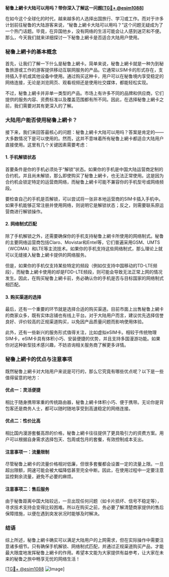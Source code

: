 **秘鲁上網卡大陆可以用吗？带你深入了解这一问题[[TG💪+ @esim1088](https://t.me/s/esim1088)]**

在如今这个全球化的时代，越来越多的人选择出国旅行、学习或工作。而对于许多计划前往秘鲁的大陆游客来说，“秘鲁上網卡大陆可以用吗？”这个问题无疑成为了一个热门话题。毕竟，在异国他乡，没有网络的生活可能会让人感到迷茫和不便。那么，今天我们就来详细探讨一下秘鲁上網卡是否适合大陆用户使用。

### 秘鲁上網卡的基本概念

首先，让我们了解一下什么是秘鲁上網卡。简单来说，秘鲁上網卡就是一种为到秘鲁旅游或工作的游客提供移动互联网服务的产品。它通常以SIM卡的形式存在，支持插入手机或其他设备中使用。通过购买这种卡，用户可以在秘鲁境内享受稳定的网络连接，无论是浏览网页、观看视频还是使用社交媒体，都能轻松实现。

不过，秘鲁上網卡并非单一类型的产品。市场上有许多不同的品牌和供应商，它们提供的服务内容、资费标准以及覆盖范围都有所不同。因此，在选择秘鲁上網卡之前，我们需要对其有更深入的了解。

### 大陆用户能否使用秘鲁上網卡？

接下来，我们来回答最核心的问题：秘鲁上網卡大陆可以用吗？答案是肯定的——大多数情况下是可以使用的。然而，这并不意味着所有秘鲁上網卡都适合大陆用户直接使用。这里有几个关键因素需要考虑：

#### 1. 手机解锁状态
首要条件是你的手机必须处于“解锁”状态。如果你的手机是中国大陆运营商定制的合约机，并且尚未解锁，那么即使购买了秘鲁上網卡，也无法正常使用。这是因为合约机会锁定特定的运营商网络，而秘鲁上網卡可能不兼容你的手机型号或网络频段。

要检查自己的手机是否解锁，可以尝试将一张非本地运营商的SIM卡插入手机中。如果手机能够正常注册并使用网络，则说明它是解锁状态；反之，则需要联系原运营商进行解锁操作。

#### 2. 网络制式匹配
除了手机解锁之外，还需要确保你的手机支持秘鲁上網卡所使用的网络制式。秘鲁的主要网络运营商包括Claro、Movistar和Entel等，它们普遍采用GSM、UMTS（WCDMA）和LTE等主流技术。如果你的手机支持这些网络制式，那么理论上就可以无缝接入秘鲁上網卡提供的网络服务。

但是，如果你的手机仅支持某些特定的频段（例如仅支持中国移动的TD-LTE频段），而秘鲁上網卡使用的却是FDD-LTE频段，则可能会导致无法正常上网的情况发生。因此，在购买秘鲁上網卡前，务必确认你的手机是否与目标国家的网络制式相匹配。

#### 3. 购买渠道的选择
最后，还有一个重要的环节就是选择合适的购买渠道。目前市面上出售秘鲁上網卡的商家众多，既有实体店铺也有线上平台。对于大陆用户而言，建议优先选择信誉良好、评价较高的正规渠道购买，以免因产品质量问题而影响使用体验。

此外，还有一些新兴的服务形式值得关注，比如虚拟eSIM卡。相较于传统物理SIM卡，eSIM卡具有体积小巧、安装便捷的优势，并且支持多国漫游功能。如果你对这种新型技术感兴趣，不妨咨询相关服务商了解更多详情。

### 秘鲁上網卡的优点与注意事项

既然秘鲁上網卡对大陆用户来说是可行的，那么它究竟有哪些优点呢？以下是一些值得留意的地方：

#### 优点一：灵活便捷
相比于随身携带笨重的传统路由器，秘鲁上網卡体积小巧、便于携带。无论你是背包客还是商务人士，都可以随时随地享受到高速稳定的网络连接。

#### 优点二：性价比高
相比国内漫游套餐高昂的价格，秘鲁上網卡往往提供了更具吸引力的资费方案。用户可以根据自身需求选择包天、包周或包月的套餐，有效控制成本支出。

#### 注意事项一：流量限制
尽管秘鲁上網卡的流量价格相对低廉，但很多套餐都会设置一定的流量上限。一旦超出限额，网速可能会被大幅降低甚至完全中断。因此，在使用过程中一定要注意监控剩余流量，避免不必要的麻烦。

#### 注意事项二：售后服务
由于秘鲁距离中国大陆较远，一旦出现任何问题（如卡片损坏、信号不稳定等），寻求技术支持会变得比较困难。所以在购买之前，务必要了解清楚商家提供的售后保障措施，以便在遇到突发状况时能够及时解决。

### 结语

综上所述，秘鲁上網卡确实可以满足大陆用户的上网需求，但在实际操作中需要注意诸多细节。只有确保手机解锁、网络制式匹配，并通过正规渠道购买产品，才能最大限度地发挥秘鲁上網卡的作用。希望本文能为大家提供有益参考，让大家在未来的秘鲁之旅中畅享无忧的网络生活！

[[TG💪+ @esim1088](https://t.me/s/esim1088) ![Image](https://i.postimg.cc/4NQfJmqS/Snipaste-2025-05-13-00-14-12.png)]